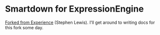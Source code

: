 # Smartdown for ExpressionEngine

[Forked from Experience] (Stephen Lewis). I'll get around to writing docs for this fork some day.

[Forked from Experience]: https://github.com/experience/smartdown.ee_addon